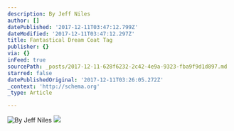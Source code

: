 ```yaml
---
description: By Jeff Niles
author: []
datePublished: '2017-12-11T03:47:12.799Z'
dateModified: '2017-12-11T03:47:12.297Z'
title: Fantastical Dream Coat Tag
publisher: {}
via: {}
inFeed: true
sourcePath: _posts/2017-12-11-628f6232-2c42-4e9a-9323-fba9f9d1d897.md
starred: false
datePublishedOriginal: '2017-12-11T03:26:05.272Z'
_context: 'http://schema.org'
_type: Article

---
```

![By Jeff Niles](https://the-grid-user-content.s3-us-west-2.amazonaws.com/368a75f7-b7ce-483a-a402-43d6a9b03b49.png)
![](https://the-grid-user-content.s3-us-west-2.amazonaws.com/87abb358-7ded-4047-aef4-7d5160de760b.jpg)